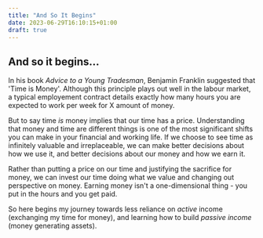 ```yaml
---
title: "And So It Begins"
date: 2023-06-29T16:10:15+01:00
draft: true
---
```


## And so it begins...

In his book _Advice to a Young Tradesman_, Benjamin Franklin suggested that 'Time is Money'. Although this principle plays out well in the labour market, a typical employement contract details exactly how many hours you are expected to work per week for X amount of money.

But to say time _is_ money implies that our time has a price. Understanding that money and time are different things is one of the most significant shifts you can make in your financial and working life. If we choose to see time as infinitely valuable and irreplaceable, we can make better decisions about how we use it, and better decisions about our money and how we earn it.

Rather than putting a price on our time and justifying the sacrifice for money, we can invest our time doing what we value and changing out perspective on money. Earning money isn't a one-dimensional thing - you put in the hours and you get paid.

So here begins my journey towards less reliance on _active_ income (exchanging my time for money), and learning how to build _passive income_ (money generating assets).
